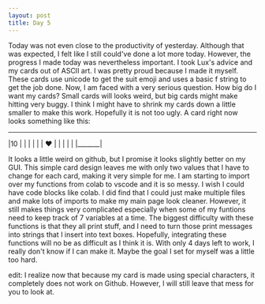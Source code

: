 ```yaml
---
layout: post
title: Day 5
---
```


Today was not even close to the productivity of yesterday. Although that was expected, I felt like I still could've done a lot more today. However, the progress I made today was nevertheless important. I took Lux's advice and my cards out of ASCII art. I was pretty proud because I made it myself. These cards use unicode to get the suit emoji and uses a basic f string to get the job done. Now, I am faced with a very serious question. How big do I want my cards? Small cards will looks weird, but big cards might make hitting very buggy. I think I might have to shrink my cards down a little smaller to make this work. Hopefully it is not too ugly. A card right now looks something like this:

 _______
|10     |
|       |
|       |
|   ♥   |
|       |
|       |
|_______|


It looks a little weird on github, but I promise it looks slightly better on my GUI. This simple card design leaves me with only two values that I have to change for each card, making it very simple for me. I am starting to import over my functions from colab to vscode and it is so messy. I wish I could have code blocks like colab. I did find that I could just make multiple files and make lots of imports to make my main page look cleaner. However, it still makes things very complicated especially when some of my funtions need to keep track of 7 variables at a time. The biggest difficulty with these functions is that they all print stuff, and I need to turn those print messages into strings that I insert into text boxes. Hopefully, integrating these functions will no be as difficult as I think it is. With only 4 days left to work, I really don't know if I can make it. Maybe the goal I set for myself was a little too hard. 

edit: I realize now that because my card is made using special characters, it completely does not work on Github. However, I will still leave that mess for you to look at.
